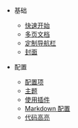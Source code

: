 * 基础
  * [快速开始](/zh-cn/quickstart.md)
  * [多页文档](/zh-cn/more-pages.md)
  * [定制导航栏](/zh-cn/custom-navbar.md)
  * [封面](/zh-cn/cover.md)

* 配置
  * [配置项](/zh-cn/configuration.md)
  * [主题](/zh-cn/themes.md)
  * [使用插件](/zh-cn/plugins.md)
  * [Markdown 配置](/zh-cn/markdown.md)
  * [代码高亮](/zh-cn/language-highlight.md)